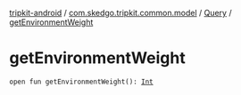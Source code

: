 [tripkit-android](../../index.md) / [com.skedgo.tripkit.common.model](../index.md) / [Query](index.md) / [getEnvironmentWeight](./get-environment-weight.md)

# getEnvironmentWeight

`open fun getEnvironmentWeight(): `[`Int`](https://kotlinlang.org/api/latest/jvm/stdlib/kotlin/-int/index.html)
